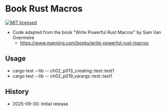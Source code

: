 # Book Rust Macros

[![MIT licensed][mit-badge]][mit-url]

[mit-badge]: https://img.shields.io/badge/license-MIT-blue.svg
[mit-url]: https://github.com/david-wallace-croft/book-rust-macros/blob/main/LICENSE.txt

- Code adapted from the book "Write Powerful Rust Macros" by Sam Van Overmeire
  - https://www.manning.com/books/write-powerful-rust-macros

## Usage

- cargo test --lib -- ch02_p013_creating::test::test1
- cargo test --lib -- ch02_p019_varargs::test::test1

## History

- 2025-09-30: Initial release
